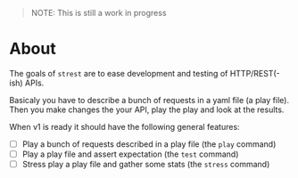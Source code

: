 > NOTE: This is still a work in progress 

# About 

The goals of `strest` are to ease development and testing of HTTP/REST(-ish) APIs.

Basicaly you have to describe a bunch of requests in a yaml file (a play file).
Then you make changes the your API, play the play and look at the results.

When v1 is ready it should have the following general features:

- [ ] Play a bunch of requests described in a play file (the `play` command)
- [ ] Play a play file and assert expectation (the `test` command)
- [ ] Stress play a play file and gather some stats (the `stress` command)
